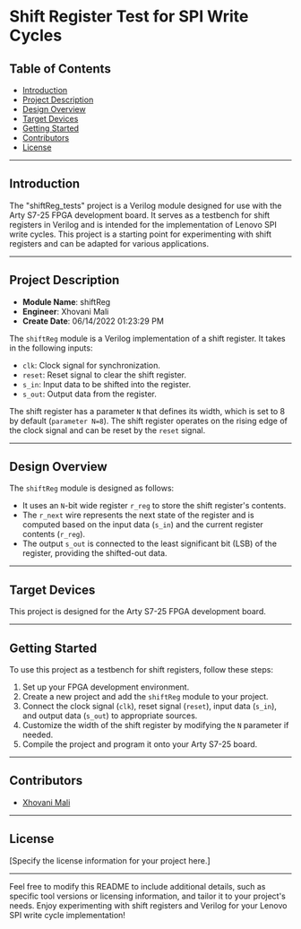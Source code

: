 # Shift Register Test for SPI Write Cycles

## Table of Contents

- [Introduction](#introduction)
- [Project Description](#project-description)
- [Design Overview](#design-overview)
- [Target Devices](#target-devices)
- [Getting Started](#getting-started)
- [Contributors](#contributors)
- [License](#license)

---

## Introduction

The "shiftReg_tests" project is a Verilog module designed for use with the Arty S7-25 FPGA development board. It serves as a testbench for shift registers in Verilog and is intended for the implementation of Lenovo SPI write cycles. This project is a starting point for experimenting with shift registers and can be adapted for various applications.

---

## Project Description

- **Module Name**: shiftReg
- **Engineer**: Xhovani Mali
- **Create Date**: 06/14/2022 01:23:29 PM

The `shiftReg` module is a Verilog implementation of a shift register. It takes in the following inputs:

- `clk`: Clock signal for synchronization.
- `reset`: Reset signal to clear the shift register.
- `s_in`: Input data to be shifted into the register.
- `s_out`: Output data from the register.

The shift register has a parameter `N` that defines its width, which is set to 8 by default (`parameter N=8`). The shift register operates on the rising edge of the clock signal and can be reset by the `reset` signal.

---

## Design Overview

The `shiftReg` module is designed as follows:

- It uses an `N`-bit wide register `r_reg` to store the shift register's contents.
- The `r_next` wire represents the next state of the register and is computed based on the input data (`s_in`) and the current register contents (`r_reg`).
- The output `s_out` is connected to the least significant bit (LSB) of the register, providing the shifted-out data.

---

## Target Devices

This project is designed for the Arty S7-25 FPGA development board.

---

## Getting Started

To use this project as a testbench for shift registers, follow these steps:

1. Set up your FPGA development environment.
2. Create a new project and add the `shiftReg` module to your project.
3. Connect the clock signal (`clk`), reset signal (`reset`), input data (`s_in`), and output data (`s_out`) to appropriate sources.
4. Customize the width of the shift register by modifying the `N` parameter if needed.
5. Compile the project and program it onto your Arty S7-25 board.

---

## Contributors

- [Xhovani Mali](mailto:your.email@example.com)

---

## License

[Specify the license information for your project here.]

---

Feel free to modify this README to include additional details, such as specific tool versions or licensing information, and tailor it to your project's needs. Enjoy experimenting with shift registers and Verilog for your Lenovo SPI write cycle implementation!
